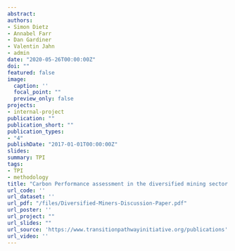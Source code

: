 ```yaml
---
abstract: 
authors:
- Simon Dietz
- Annabel Farr
- Dan Gardiner
- Valentin Jahn
- admin
date: "2020-05-26T00:00:00Z"
doi: ""
featured: false
image:
  caption: ''
  focal_point: ""
  preview_only: false
projects:
- internal-project
publication: ""
publication_short: ""
publication_types:
- "4"
publishDate: "2017-01-01T00:00:00Z"
slides: 
summary: TPI
tags:
- TPI
- methodology
title: "Carbon Performance assessment in the diversified mining sector: discussion paper"
url_code: ''
url_dataset: ''
url_pdf: "/files/Diversified-Miners-Discussion-Paper.pdf"
url_poster: ''
url_project: ""
url_slides: ""
url_source: 'https://www.transitionpathwayinitiative.org/publications'
url_video: ''
---
```

